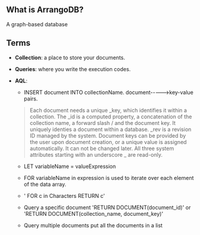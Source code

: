 ## What is ArrangoDB?
A graph-based database


## Terms
- **Collection**:  a place to store your documents.
- **Queries**: where you write the execution codes. 
- **AQL**: 
  * INSERT document INTO collectionName. document----->key-value pairs.
   > Each document needs a unique _key, which identifies it within a collection. 
   >The _id is a computed property, a concatenation of the collection name, a forward slash / and the document key. 
   >It uniquely identies a document within a database. _rev is a revision ID managed by the system.
   >Document keys can be provided by the user upon document creation, or a unique value is assigned automatically. 
   >It can not be changed later. All three system attributes starting with an underscore _ are read-only.
   
  * LET variableName = valueExpression
  * FOR variableName in expression is used to iterate over each element of the data array.
  * ' FOR c in Characters
        RETURN c'
  * Query a specific document
    'RETURN DOCUMENT(document_id)'
     or
     'RETURN DOCUMENT(collection_name, document_key)'
     
   * Query multiple documents
      put all the documents in a list
     
  
